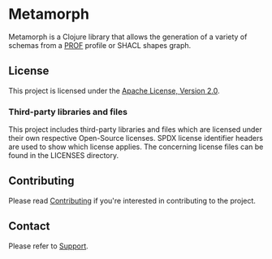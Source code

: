 <!--
SPDX-FileCopyrightText: 2022 Alliander N.V.

SPDX-License-Identifier: Apache-2.0
-->

Metamorph
=========

Metamorph is a Clojure library that allows the generation of a variety of schemas from a [PROF](https://www.w3.org/TR/dx-prof/) profile or SHACL shapes graph.

## License
This project is licensed under the [Apache License, Version 2.0](LICENSE).

### Third-party libraries and files
This project includes third-party libraries and files which are licensed under their own respective Open-Source licenses. SPDX license identifier headers are used to show which license applies. The concerning license files can be found in the LICENSES directory.

## Contributing
Please read [Contributing](./CONTRIBUTING.md) if you're interested in contributing to the project.

## Contact
Please refer to [Support](SUPPORT.md).

